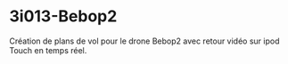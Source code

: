 # 3i013-Bebop2
Création de plans de vol pour le drone Bebop2 avec retour vidéo sur ipod Touch en temps réel.
